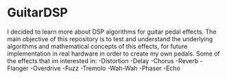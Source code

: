 # GuitarDSP
I decided to learn more about DSP algorithms for guitar pedal effects. The main objective of this repository is to 
test and understand the underlying algorithms and mathematical concepts of this effects, for future implementation in
real hardware in order to create my own pedals.
Some of the effects that im interested in:
-Distortion
-Delay
-Chorus
-Reverb
-Flanger
-Overdrive
-Fuzz
-Tremolo
-Wah-Wah
-Phaser
-Echo